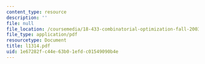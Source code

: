 ```yaml
---
content_type: resource
description: ''
file: null
file_location: /coursemedia/18-433-combinatorial-optimization-fall-2003/1e67282fc44e63b01efdc01549090b4e_l1314.pdf
file_type: application/pdf
resourcetype: Document
title: l1314.pdf
uid: 1e67282f-c44e-63b0-1efd-c01549090b4e
---
```

